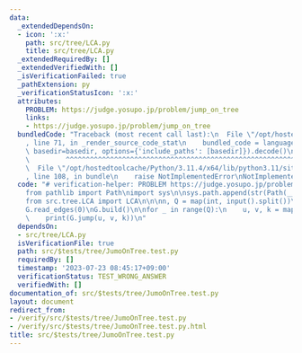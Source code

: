 ```yaml
---
data:
  _extendedDependsOn:
  - icon: ':x:'
    path: src/tree/LCA.py
    title: src/tree/LCA.py
  _extendedRequiredBy: []
  _extendedVerifiedWith: []
  _isVerificationFailed: true
  _pathExtension: py
  _verificationStatusIcon: ':x:'
  attributes:
    PROBLEM: https://judge.yosupo.jp/problem/jump_on_tree
    links:
    - https://judge.yosupo.jp/problem/jump_on_tree
  bundledCode: "Traceback (most recent call last):\n  File \"/opt/hostedtoolcache/Python/3.11.4/x64/lib/python3.11/site-packages/onlinejudge_verify/documentation/build.py\"\
    , line 71, in _render_source_code_stat\n    bundled_code = language.bundle(stat.path,\
    \ basedir=basedir, options={'include_paths': [basedir]}).decode()\n          \
    \         ^^^^^^^^^^^^^^^^^^^^^^^^^^^^^^^^^^^^^^^^^^^^^^^^^^^^^^^^^^^^^^^^^^^^^^^^^^^^^^^^^\n\
    \  File \"/opt/hostedtoolcache/Python/3.11.4/x64/lib/python3.11/site-packages/onlinejudge_verify/languages/python.py\"\
    , line 108, in bundle\n    raise NotImplementedError\nNotImplementedError\n"
  code: "# verification-helper: PROBLEM https://judge.yosupo.jp/problem/jump_on_tree\n\
    from pathlib import Path\nimport sys\n\nsys.path.append(str(Path(__file__).resolve().parent.parent.parent.parent))\n\
    from src.tree.LCA import LCA\n\n\nn, Q = map(int, input().split())\nG = LCA(n)\n\
    G.read_edges(0)\nG.build()\n\nfor _ in range(Q):\n    u, v, k = map(int, input().split())\n\
    \    print(G.jump(u, v, k))\n"
  dependsOn:
  - src/tree/LCA.py
  isVerificationFile: true
  path: src/$tests/tree/JumoOnTree.test.py
  requiredBy: []
  timestamp: '2023-07-23 08:45:17+09:00'
  verificationStatus: TEST_WRONG_ANSWER
  verifiedWith: []
documentation_of: src/$tests/tree/JumoOnTree.test.py
layout: document
redirect_from:
- /verify/src/$tests/tree/JumoOnTree.test.py
- /verify/src/$tests/tree/JumoOnTree.test.py.html
title: src/$tests/tree/JumoOnTree.test.py
---
```

